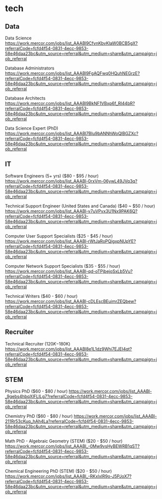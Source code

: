# tech

## Data

Data Science  
https://work.mercor.com/jobs/list_AAABl9CfvnKbvKlaW0BCB5gX?referralCode=fcfd4f54-0831-4ecc-9853-58e46daa23bc&utm_source=referral&utm_medium=share&utm_campaign=job_referral

Database Administrators  
https://work.mercor.com/jobs/list_AAABl9FgAQFwq0HQuhNEGrzE?referralCode=fcfd4f54-0831-4ecc-9853-58e46daa23bc&utm_source=referral&utm_medium=share&utm_campaign=job_referral

Database Architects  
https://work.mercor.com/jobs/list_AAABl9BkNF1VBxp6f_RI44bR?referralCode=fcfd4f54-0831-4ecc-9853-58e46daa23bc&utm_source=referral&utm_medium=share&utm_campaign=job_referral

Data Science Expert (PhD)  
https://work.mercor.com/jobs/list_AAABl7BIu9bANNhWoQlBGZXc?referralCode=fcfd4f54-0831-4ecc-9853-58e46daa23bc&utm_source=referral&utm_medium=share&utm_campaign=job_referral

## IT

Software Engineers (5+ yrs) ($80 - $95 / hour)  
https://work.mercor.com/jobs/list_AAABl-0rxVm-06ywL49JVq3q?referralCode=fcfd4f54-0831-4ecc-9853-58e46daa23bc&utm_source=referral&utm_medium=share&utm_campaign=job_referral

Technical Support Engineer (United States and Canada) ($40 ~ $50 / hour)  
https://work.mercor.com/jobs/list_AAABl-v7uVPvx3U1Nx9PAK6Q?referralCode=fcfd4f54-0831-4ecc-9853-58e46daa23bc&utm_source=referral&utm_medium=share&utm_campaign=job_referral

Computer User Support Specialists ($25 - $45 / hour)  
https://work.mercor.com/jobs/list_AAABl-rWtJaRoPQigxpNUpYE?referralCode=fcfd4f54-0831-4ecc-9853-58e46daa23bc&utm_source=referral&utm_medium=share&utm_campaign=job_referral

Computer Network Support Specialists ($35 - $55 / hour)  
https://work.mercor.com/jobs/list_AAABl-qd-oTPjbejoSxLb5Vu?referralCode=fcfd4f54-0831-4ecc-9853-58e46daa23bc&utm_source=referral&utm_medium=share&utm_campaign=job_referral

Technical Writers ($40 - $60 / hour)  
https://work.mercor.com/jobs/list_AAABl-cDLEscBEuimrZEQbew?referralCode=fcfd4f54-0831-4ecc-9853-58e46daa23bc&utm_source=referral&utm_medium=share&utm_campaign=job_referral

## Recruiter

Technical Recruiter ($120K-$180K)
https://work.mercor.com/jobs/list_AAABl8e1L1dz9Whi7EJEI4qt?referralCode=fcfd4f54-0831-4ecc-9853-58e46daa23bc&utm_source=referral&utm_medium=share&utm_campaign=job_referral

## STEM

Physics PhD ($60 - $80 / hour)
https://work.mercor.com/jobs/list_AAABl-_9gebs4hbqXlFLILg7?referralCode=fcfd4f54-0831-4ecc-9853-58e46daa23bc&utm_source=referral&utm_medium=share&utm_campaign=job_referral

Chemistry PhD ($60 - $80 / hour)
https://work.mercor.com/jobs/list_AAABl-211Rr53cKuq_hAh4La?referralCode=fcfd4f54-0831-4ecc-9853-58e46daa23bc&utm_source=referral&utm_medium=share&utm_campaign=job_referral

Math PhD - Algebraic Geometry (STEM) ($20 - $50 / hour)
https://work.mercor.com/jobs/list_AAABl_-0Mw9vsHyBEWRB1qST?referralCode=fcfd4f54-0831-4ecc-9853-58e46daa23bc&utm_source=referral&utm_medium=share&utm_campaign=job_referral

Chemical Engineering PhD (STEM) ($20 - $50 / hour)
https://work.mercor.com/jobs/list_AAABl_-RKxlxIR9o-J5PJoX7?referralCode=fcfd4f54-0831-4ecc-9853-58e46daa23bc&utm_source=referral&utm_medium=share&utm_campaign=job_referral


